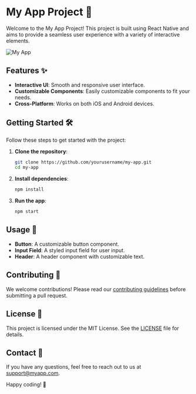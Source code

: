 # My App Project 🚀

Welcome to the My App Project! This project is built using React Native and aims to provide a seamless user experience with a variety of interactive elements.

![My App](https://via.placeholder.com/800x400.png?text=My+App+Screenshot)

## Features ✨

- **Interactive UI**: Smooth and responsive user interface.
- **Customizable Components**: Easily customizable components to fit your needs.
- **Cross-Platform**: Works on both iOS and Android devices.

## Getting Started 🛠️

Follow these steps to get started with the project:

1. **Clone the repository**:
    ```bash
    git clone https://github.com/yourusername/my-app.git
    cd my-app
    ```

2. **Install dependencies**:
    ```bash
    npm install
    ```

3. **Run the app**:
    ```bash
    npm start
    ```

## Usage 📱

- **Button**: A customizable button component.
- **Input Field**: A styled input field for user input.
- **Header**: A header component with customizable text.

## Contributing 🤝

We welcome contributions! Please read our [contributing guidelines](CONTRIBUTING.md) before submitting a pull request.

## License 📄

This project is licensed under the MIT License. See the [LICENSE](LICENSE) file for details.

## Contact 📧

If you have any questions, feel free to reach out to us at [support@myapp.com](mailto:support@myapp.com).

Happy coding! 🎉